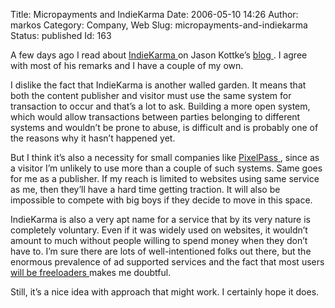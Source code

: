 Title: Micropayments and IndieKarma
Date: 2006-05-10 14:26
Author: markos
Category: Company, Web
Slug: micropayments-and-indiekarma
Status: published
Id: 163

<html>
 <body>
  <div>
   <p>
    A few days ago I read about
    <a href="http://www.indiekarma.com/">
     IndieKarma
    </a>
    on Jason Kottke’s
    <a href="http://www.kottke.org/06/05/indiekarma-micropayments">
     blog
    </a>
    . I agree with most of his remarks and I have a couple of my own.
   </p>
   <p>
    I dislike the fact that IndieKarma is another walled garden. It means that both the content publisher and visitor must use the same system for transaction to occur and that’s a lot to ask. Building a more open system, which would allow transactions between parties belonging to different systems and wouldn’t be prone to abuse, is difficult and is probably one of the reasons why it hasn’t happened yet.
   </p>
   <p>
    But I think it’s also a necessity for small companies like
    <a href="http://www.indiekarma.com/About.xhtml">
     PixelPass
    </a>
    , since as a visitor I’m unlikely to use more than a couple of such systems. Same goes for me as a publisher. If my reach is limited to websites using same service as me, then they’ll have a hard time getting traction. It will also be impossible to compete with big boys if they decide to move in this space.
   </p>
   <p>
    IndieKarma is also a very apt name for a service that by its very nature is completely voluntary. Even if it was widely used on websites, it wouldn’t amount to much without people willing to spend money when they don’t have to. I’m sure there are lots of well-intentioned folks out there, but the enormous prevalence of ad supported services and the fact that most users
    <a href="http://www.thinkvitamin.com/features/webapps/will-your-web-app-make-money">
     will be freeloaders
    </a>
    makes me doubtful.
   </p>
   <p>
    Still, it’s a nice idea with approach that might work. I certainly hope it does.
   </p>
  </div>
 </body>
</html>